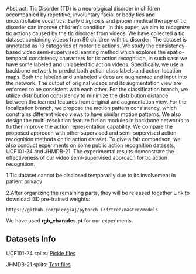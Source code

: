 
Abstract:
Tic Disorder (TD) is a neurological disorder in children accompanied by repetitive, involuntary facial or body tics and uncontrollable vocal tics. Early diagnosis and proper medical therapy of tic disorder can improve children’s condition. In this paper, we aim to recognize tic actions caused by the tic disorder from videos. We have collected a tic dataset containing videos from 80 children with tic disorder. The dataset is annotated as 13 categories of motor tic actions. We study the consistency-based video semi-supervised learning method which explores the spatio-temporal consistency characters for tic action recognition, in such case we have some labeled and unlabeled tic action videos. Specifically, we use a backbone network to predict both action class labels and action location maps. Both the labeled and unlabeled videos are augmented and input into the network. The output of original videos and its augmentation view are enforced to be consistent with each other. For the classification branch, we utilize distribution consistency to minimize the distribution distance between the learned features from original and augmentation view. For the localization branch, we propose the motion pattern consistency, which constrains different video views to have similar motion patterns. We also design the multi-resolution feature fusion modules in backbone networks to further improve the action representation capability. We compare the proposed approach with other supervised and semi-supervised action recognition methods on tic action dataset. To give a fair comparison, we also conduct experiments on some public action recognition datasets, UCF101-24 and JHMDB-21. The experimental results demonstrate the effectiveness of our video semi-supervised approach for tic action recognition.

1.Tic dataset cannot be disclosed temporarily due to its involvement in patient privacy

2.After organizing the remaining parts, they will be released together
Link to download I3D pre-trained weights:  
```
https://github.com/piergiaj/pytorch-i3d/tree/master/models
```
We have used **rgb_charades.pt** for our experiments.

## Datasets Info

UCF101-24 splits: [Pickle files](https://drive.google.com/drive/u/0/folders/1aFlPKtzWIufyAOkcAmUySH4PB_uCPDkj)

JHMDB-21  splits: [Text files](https://drive.google.com/drive/u/0/folders/1whGR2pg299D5W7jDV9Rop_jpr1ENIALF)


